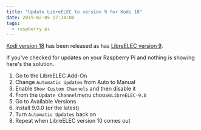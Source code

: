 ```yaml
---
title: "Update LibreELEC to version 9 for Kodi 18"
date: 2019-02-05 17:34:00
tags:
  - raspberry pi
---
```


[Kodi version 18](https://kodi.tv/article/kodi-180) has been released as has [LibreELEC version 9](https://libreelec.tv/2019/02/libreelec-leia-9-0-0-release/).

If you've checked for updates on your Raspberry Pi and nothing is showing here's the solution.

1. Go to the LibreELEC Add-On
2. Change `Automatic Updates` from Auto to Manual
3. Enable `Show Custom Channels` and then disable it
4. From the `Update Channel`menu choose`LibreELEC-9.0`
5. Go to Available Versions
6. Install 9.0.0 (or the latest)
7. Turn `Automatic Updates` back on
8. Repeat when LibreELEC version 10 comes out
